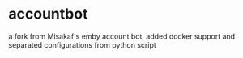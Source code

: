 # accountbot
a fork from Misakaf's emby account bot, added docker support and separated configurations from python script

